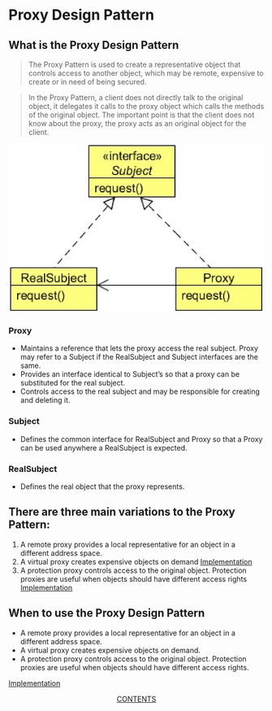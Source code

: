 #   Proxy Design Pattern


##  What is the Proxy Design Pattern
>   The Proxy Pattern is used to create a representative object that controls access to another object, which may be remote, expensive
    to create or in need of being secured.
    
>   In the Proxy Pattern, a client does not directly talk to the original object, it delegates it calls to the proxy object which calls the methods of the original object. The important point is that the client does not know about the proxy, the proxy acts as an original object for the client.
    
![UML diagram](https://github.com/11andrew1991/design_patterns/blob/master/Proxy/img/proxy.PNG)


### Proxy
-   Maintains a reference that lets the proxy access the real subject. Proxy may refer to a Subject if the RealSubject and Subject interfaces are the same.
-   Provides an interface identical to Subject’s so that a proxy can be substituted for the real subject.
-   Controls access to the real subject and may be responsible for creating and deleting it.

### Subject
-   Defines the common interface for RealSubject and Proxy so that a Proxy can be used anywhere a RealSubject is expected.

### RealSubject
-   Defines the real object that the proxy represents.

## There are three main variations to the Proxy Pattern:
1.  A remote proxy provides a local representative for an object in a different address space.
2.  A virtual proxy creates expensive objects on demand [Implementation](https://github.com/11andrew1991/design_patterns/tree/master/Proxy/app/virtualapp)
3.  A protection proxy controls access to the original object. Protection proxies are useful when objects should have different access rights [Implementation](https://github.com/11andrew1991/design_patterns/tree/master/Proxy/app/protectionapp)


##  When to use the Proxy Design Pattern
-   A remote proxy provides a local representative for an object in a different address space.
-   A virtual proxy creates expensive objects on demand.
-   A protection proxy controls access to the original object. Protection proxies are useful when objects should have different access rights.


[Implementation](https://github.com/11andrew1991/design_patterns/tree/master/Proxy/app/)


<p align="center">
  <a href="https://github.com/11andrew1991/design_patterns">CONTENTS</a>
</p>